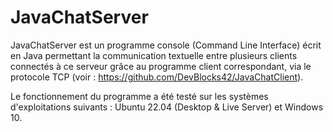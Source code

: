 # JavaChatServer

JavaChatServer est un programme console (Command Line Interface) écrit en Java permettant la communication textuelle entre plusieurs clients connectés à ce serveur grâce au programme client correspondant, via le protocole TCP (voir : https://github.com/DevBlocks42/JavaChatClient).

Le fonctionnement du programme a été testé sur les systèmes d'exploitations suivants : Ubuntu 22.04 (Desktop & Live Server) et Windows 10.

